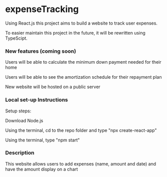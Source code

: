 # expenseTracking
Using React.js this project aims to build a website to track user expenses.

To easier maintain this project in the future, it will be rewritten using TypeScipt.

### New features (coming soon)
Users will be able to calculate the minimum down payment needed for their home

Users will be able to see the amortization schedule for their repayment plan

New website will be hosted on a public server

### Local set-up Instructions
Setup steps:

Download Node.js

Using the terminal, cd to the repo folder and type "npx create-react-app"

Using the terminal, type "npm start"

### Description

This website allows users to add expenses (name, amount and date) and have the amount display on a chart
